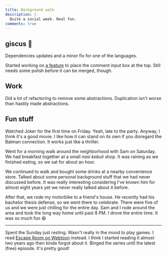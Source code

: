 ```yaml
---
title: Background walk
description: |-
  Quite a social week. Real fun.
comments: true
---
```


## giscus 💎

Dependencies updates and a minor fix for one of the languages.

Started working on [a feature][input-position] to place the comment input box at
the top. Still needs some polish before it can be merged, though.

## Work

Did a lot of refactoring to remove some abstractions. Duplication isn't worse
than hastily made abstractions.

## Fun stuff

Watched Joker for the first time on Friday. Yeah, late to the party. Anyway, I
think it's a good movie. I like how it can stand on its own if you disregard the
Batman connection. It works just like a thriller.

Went for a morning walk around the neighborhood with Sam on Saturday. We had
breakfast together at a small _nasi kebuli_ shop. It was raining as we finished
eating, so we sat for about an hour.

We continued to walk and bought some drinks at a nearby convenience store.
Talked about some personal background stuff that we had never discussed before.
It was really interesting considering I've known him for almost eight years yet
we never really talked about it before.

After that, we rode my motorbike to a friend's house. He recently had his
bachelor thesis defense, so we went there to celebrate. There were five of us
and we were just chilling for the entire day. Sam and I rode around the area
and took the long way home until past 8 PM. I drove the entire time. It was so
much fun 😄

---

Spent the Sunday just resting. Wasn't really in the mood to play games. I read
[Escape Room on Webtoon][escape-room] instead. I think I started reading it
almost two years ago then kinda forgot about it. Binged the series until the
latest (free) episode. It's pretty good!

[input-position]: https://github.com/giscus/giscus/pull/358
[escape-room]: https://www.webtoons.com/en/thriller/escape-room/list?title_no=1815

